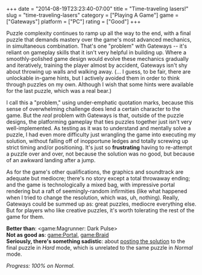 +++
date = "2014-08-19T23:23:40-07:00"
title = "Time-traveling lasers!"
slug = "time-traveling-lasers"
category = ["Playing A Game"]
game = ["Gateways"]
platform = ["PC"]
rating = ["Good"]
+++

Puzzle complexity continues to ramp up all the way to the end, with a final puzzle that demands mastery over the game's most advanced mechanics, in simultaneous combination.  That's one "problem" with Gateways -- it's reliant on gameplay skills that it isn't very helpful in building up.  Where a smoothly-polished game design would evolve these mechanics gradually and iteratively, training the player almost by accident, Gateways isn't shy about throwing up walls and walking away.  (... I guess, to be fair, there are unlockable in-game hints, but I actively avoided them in order to think through puzzles on my own.  Although I wish that some hints were available for the last puzzle, which was a real bear.)

I call this a "problem," using under-emphatic quotation marks, because this sense of overwhelming challenge does lend a certain character to the game.  But the <i>real</i> problem with Gateways is that, outside of the puzzle designs, the platforming gameplay that ties puzzles together just isn't very well-implemented.  As testing as it was to understand and mentally solve a puzzle, I had even more difficulty just wrangling the game into executing my solution, without falling off of inopportune ledges and totally screwing up strict timing and/or positioning.  It's just so <b>frustrating</b> having to re-attempt a puzzle over and over, not because the solution was no good, but because of an awkward landing after a jump.

As for the game's other qualifications, the graphics and soundtrack are adequate but mediocre; there's no story except a total throwaway ending; and the game is technologically a mixed bag, with impressive portal rendering but a raft of seemingly-random infirmities (like what happened when I tried to change the resolution, which was, uh, nothing).  Really, Gateways could be summed up as: great puzzles, mediocre everything else.  But for players who like creative puzzles, it's worth tolerating the rest of the game for them.

<b>Better than</b>: <game:Magrunner: Dark Pulse>  
<b>Not as good as</b>: <game:Portal>, <game:Braid>  
<b>Seriously, there's something sadistic</b>: about <a href="https://www.youtube.com/watch?v=Cj5VttL4f1E">posting the solution</a> to the final puzzle in <i>Hard</i> mode, which is unrelated to the same puzzle in <i>Normal</i> mode.

<i>Progress: 100\% on Normal.</i>